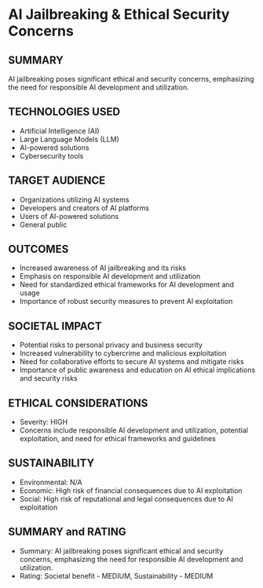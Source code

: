 # AI Jailbreaking & Ethical Security Concerns
## SUMMARY
AI jailbreaking poses significant ethical and security concerns, emphasizing the need for responsible AI development and utilization.

## TECHNOLOGIES USED
- Artificial Intelligence (AI)
- Large Language Models (LLM)
- AI-powered solutions
- Cybersecurity tools

## TARGET AUDIENCE
- Organizations utilizing AI systems
- Developers and creators of AI platforms
- Users of AI-powered solutions
- General public

## OUTCOMES
- Increased awareness of AI jailbreaking and its risks
- Emphasis on responsible AI development and utilization
- Need for standardized ethical frameworks for AI development and usage
- Importance of robust security measures to prevent AI exploitation

## SOCIETAL IMPACT
- Potential risks to personal privacy and business security
- Increased vulnerability to cybercrime and malicious exploitation
- Need for collaborative efforts to secure AI systems and mitigate risks
- Importance of public awareness and education on AI ethical implications and security risks

## ETHICAL CONSIDERATIONS
- Severity: HIGH
- Concerns include responsible AI development and utilization, potential exploitation, and need for ethical frameworks and guidelines

## SUSTAINABILITY
- Environmental: N/A
- Economic: High risk of financial consequences due to AI exploitation
- Social: High risk of reputational and legal consequences due to AI exploitation

## SUMMARY and RATING
- Summary: AI jailbreaking poses significant ethical and security concerns, emphasizing the need for responsible AI development and utilization.
- Rating: Societal benefit - MEDIUM, Sustainability - MEDIUM
